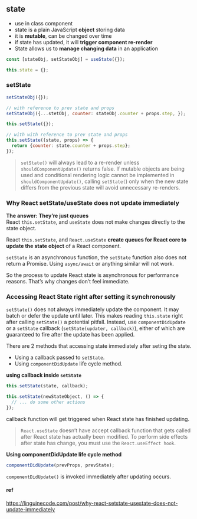 ## state
- use in class component
- state is a plain JavaScript **object** storing data
- it is **mutable**, can be changed over time
- if state has updated, it will **trigger component re-render**
- State allows us to **manage changing data** in an application

```jsx
const [stateObj, setStateObj] = useState({});
```

```jsx
this.state = {};
```

### setState
```jsx
setStateObj({});

// with reference to prev state and props
setStateObj({...stetObj, counter: stateObj.counter + props.step, });
```

```jsx
this.setState({});

// with with reference to prev state and props
this.setState((state, props) => {
  return {counter: state.counter + props.step};
});
```

> `setState()` will always lead to a re-render unless `shouldComponentUpdate()` returns false. If mutable objects are being used and conditional rendering logic cannot be implemented in `shouldComponentUpdate()`, calling `setState(`) only when the new state differs from the previous state will avoid unnecessary re-renders.




### Why React setState/useState does not update immediately
**The answer: They’re just queues** \
React `this.setState`, and `useState` does not make changes directly to the state object.

React `this.setState`, and `React.useState` **create queues for React core to update the state object** of a React component.

`setState` is an asynchronous function, the `setState` function also does not return a Promise. Using `async/await` or anything similar will not work.

So the process to update React state is asynchronous for performance reasons. That’s why changes don’t feel immediate.




### Accessing React State right after setting it synchronously

`setState()` does not always immediately update the component. It may batch or defer the update until later. This makes reading `this.state` right after calling `setState()` a potential pitfall. Instead, use `componentDidUpdate` or a `setState` callback (`setState(updater, callback)`), either of which are guaranteed to fire after the update has been applied.


There are 2 methods that accessing state immediately after seting the state.
- Using a callback passed to `setState`.
- Using `componentDidUpdate` life cycle method.




**using callback inside `setState`**

```jsx
this.setState(state, callback);

this.setState(newStateObject, () => {
  // ... do some other actions
});
```
callback function will get triggered when React state has finished updating.

> `React.useState` doesn’t have accept callback function that gets called after React state has actually been modified. To perform side effects after state has change, you must use the `React.useEffect hook`.





**Using componentDidUpdate life cycle method**
```jsx
componentDidUpdate(prevProps, prevState);
```
`componentDidUpdate()` is invoked immediately after updating occurs. 



#### ref 
https://linguinecode.com/post/why-react-setstate-usestate-does-not-update-immediately


